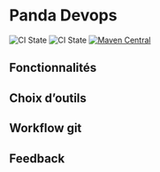Panda Devops
============

![CI State](https://github.com/derguinm/Panda_devops/actions/workflows/maven.yml/badge.svg)
![CI State](https://img.shields.io/github/issues-pr-closed-raw/derguinm/Panda_devops?color=green)
[![Maven Central](https://img.shields.io/maven-central/v/org.apache.maven/apache-maven.svg?label=Maven%20Central)](https://search.maven.org/artifact/org.apache.maven/apache-maven)

Fonctionnalités
-------------

Choix d’outils
-------------

Workflow git
-------------

Feedback
-------------
